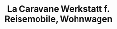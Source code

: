 ---
title: "La Caravane Werkstatt f. Reisemobile, Wohnwagen"
url: /urmitz/la-caravane-werkstatt-f-reisemobile-wohnwagen/
shop: Autowerkstatt
---